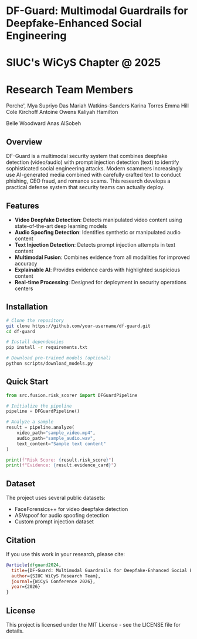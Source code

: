 # DF-Guard: Multimodal Guardrails for Deepfake-Enhanced Social Engineering
# SIUC's WiCyS Chapter @ 2025 

# Research Team Members
Porche', Mya
Supriyo Das 
Mariah Watkins-Sanders
Karina Torres
Emma Hill
Cole Kirchoff 
Antoine Owens 
Kaliyah Hamilton

Belle Woodward
Anas AlSobeh

## Overview

DF-Guard is a multimodal security system that combines deepfake detection (video/audio) with prompt injection detection (text) to identify sophisticated social engineering attacks. Modern scammers increasingly use AI-generated media combined with carefully crafted text to conduct phishing, CEO fraud, and romance scams. This research develops a practical defense system that security teams can actually deploy.

## Features

- **Video Deepfake Detection**: Detects manipulated video content using state-of-the-art deep learning models
- **Audio Spoofing Detection**: Identifies synthetic or manipulated audio content
- **Text Injection Detection**: Detects prompt injection attempts in text content
- **Multimodal Fusion**: Combines evidence from all modalities for improved accuracy
- **Explainable AI**: Provides evidence cards with highlighted suspicious content
- **Real-time Processing**: Designed for deployment in security operations centers

## Installation

```bash
# Clone the repository
git clone https://github.com/your-username/df-guard.git
cd df-guard

# Install dependencies
pip install -r requirements.txt

# Download pre-trained models (optional)
python scripts/download_models.py
```

## Quick Start

```python
from src.fusion.risk_scorer import DFGuardPipeline

# Initialize the pipeline
pipeline = DFGuardPipeline()

# Analyze a sample
result = pipeline.analyze(
    video_path="sample_video.mp4",
    audio_path="sample_audio.wav",
    text_content="Sample text content"
)

print(f"Risk Score: {result.risk_score}")
print(f"Evidence: {result.evidence_card}")
```

## Dataset

The project uses several public datasets:
- FaceForensics++ for video deepfake detection
- ASVspoof for audio spoofing detection
- Custom prompt injection dataset

## Citation

If you use this work in your research, please cite:

```bibtex
@article{dfguard2024,
  title={DF-Guard: Multimodal Guardrails for Deepfake-Enhanced Social Engineering},
  author={SIUC WiCyS Research Team},
  journal={WiCyS Conference 2026},
  year={2026}
}
```

## License

This project is licensed under the MIT License - see the LICENSE file for details.


